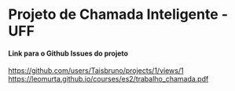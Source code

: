 # Projeto de Chamada Inteligente - UFF

#### Link para o Github Issues do projeto
https://github.com/users/Taisbruno/projects/1/views/1
https://leomurta.github.io/courses/es2/trabalho_chamada.pdf
